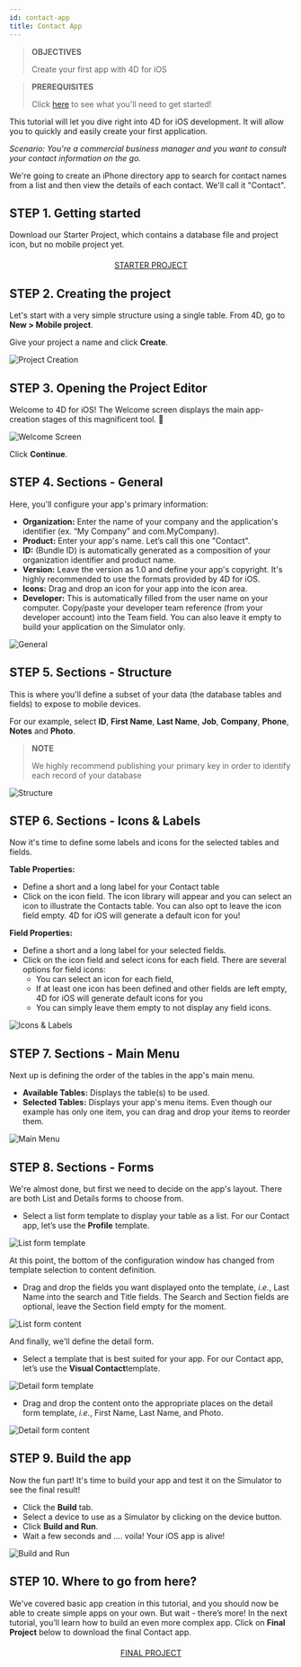 ```yaml
---
id: contact-app
title: Contact App
---
```


> **OBJECTIVES**
> 
> Create your first app with 4D for iOS


> **PREREQUISITES**
> 
> Click [here](prerequisites.html) to see what you'll need to get started!


This tutorial will let you dive right into 4D for iOS development. It will allow you to quickly and easily create your first application.

*Scenario: You're a commercial business manager and you want to consult your contact information on the go.*

We're going to create an iPhone directory app to search for contact names from a list and then view the details of each contact. We'll call it "Contact". 

## STEP 1. Getting started
Download our Starter Project, which contains a database file and project icon, but no mobile project yet.

<div markdown="1" style="text-align: center; margin-top: 20px">

<a class="button"
href="https://github.com/4d-for-ios/tutorial-ContactApp/archive/acbb699c3c9d9edd3a8bbb715e87c17140b7e15f.zip">STARTER PROJECT</a>

</div>

## STEP 2. Creating the project

Let's start with a very simple structure using a single table. From 4D, go to **New > Mobile project**.

Give your project a name and click **Create**.

![Project Creation](assets/en/contact-app/Project-creation-4D-for-iOS.png)

## STEP 3. Opening the Project Editor

Welcome to 4D for iOS! The Welcome screen displays the main app-creation stages of this magnificent tool. 🙂

![Welcome Screen](assets/en/contact-app/Welcome-Screen-4D-for-iOS.png)

Click **Continue**.

## STEP 4. Sections - General

Here, you'll configure your app's primary information:

* **Organization:** Enter the name of your company and the application's identifier (ex. “My Company” and com.MyCompany).
* **Product:** Enter your app's name. Let’s call this one "Contact".
* **ID:** (Bundle ID) is automatically generated as a composition of your organization identifier and product name.
* **Version:** Leave the version as 1.0 and define your app's copyright. It's highly recommended to use the formats provided by 4D for iOS.
* **Icons:** Drag and drop an icon for your app into the icon area.
* **Developer:** This is automatically filled from the user name on your computer. Copy/paste your developer team reference (from your developer account) into the Team field. You can also leave it empty to build your application on the Simulator only.

![General](assets/en/contact-app/Contact-app-general-section-4D-for-iOS.png)

## STEP 5. Sections - Structure

This is where you'll define a subset of your data (the database tables and fields) to expose to mobile devices.

For our example, select **ID**, **First Name**, **Last Name**, **Job**, **Company**, **Phone**, **Notes** and **Photo**.

> **NOTE**
> 
> We highly recommend publishing your primary key in order to identify each record of your database


![Structure](assets/en/contact-app/Contact-app-structure-section-4D-for-iOS.png)

## STEP 6. Sections - Icons & Labels

Now it's time to define some labels and icons for the selected tables and fields.

**Table Properties:**

* Define a short and a long label for your Contact table
* Click on the icon field. The icon library will appear and you can select an icon to illustrate the Contacts table.
You can also opt to leave the icon field empty. 4D for iOS will generate a default icon for you!

**Field Properties:**

* Define a short and a long label for your selected fields.
* Click on the icon field and select icons for each field. There are several options for field icons:
	* You can select an icon for each field,
	* If at least one icon has been defined and other fields are left empty, 4D for iOS will generate default icons for you
	* You can simply leave them empty to not display any field icons. 

![Icons & Labels](assets/en/contact-app/Contact-app-icons-labels-section-4D-for-iOS.png)

## STEP 7. Sections - Main Menu

Next up is defining the order of the tables in the app's main menu.

* **Available Tables:** Displays the table(s) to be used.
* **Selected Tables:** Displays your app's menu items. Even though our example has only one item, you can drag and drop your items to reorder them.

![Main Menu](assets/en/contact-app/Contact-app-main-menu-section-4D-for-iOS.png)

## STEP 8. Sections - Forms

We're almost done, but first we need to decide on the app's layout. There are both List and Details forms to choose from.

* Select a list form template to display your table as a list. For our Contact app, let’s use the **Profile** template.

![List form template](assets/en/contact-app/ListformTemplate-form-section-4D-for-iOS.png)

At this point, the bottom of the configuration window has changed from template selection to content definition.
 
* Drag and drop the fields you want displayed onto the template, <i>i.e.</i>, Last Name into the search and Title fields. The Search and Section fields are optional, leave the Section field empty for the moment.

![List form content](assets/en/contact-app/ListformContent-form-section-4D-for-iOS.png)

And finally, we'll define the detail form. 

* Select a template that is best suited for your app. For our Contact app, let’s use the **Visual Contact**template.

![Detail form template](assets/en/contact-app/DetailformTemplate-form-section-4D-for-iOS.png)


* Drag and drop the content onto the appropriate places on the detail form template, <i>i.e.</i>, First Name, Last Name, and Photo.

![Detail form content](assets/en/contact-app/DetailformContent-form-section-4D-for-iOS.png)

## STEP 9. Build the app

Now the fun part! It's time to build your app and test it on the Simulator to see the final result!

* Click the **Build** tab.
* Select a device to use as a Simulator by clicking on the device button.
* Click  **Build and Run**.
* Wait a few seconds and …. voila! Your iOS app is alive!

![Build and Run](assets/en/contact-app/Build-the-app-simulator.png)

## STEP 10. Where to go from here?

We've covered basic app creation in this tutorial, and you should now be able to create simple apps on your own. But wait - there’s more! In the next tutorial, you’ll learn how to build an even more complex app.
Click on **Final Project** below to download the final Contact app.

<div markdown="1" style="text-align: center; margin-top: 20px; margin-bottom: 20px">
<a class="button"
href="https://github.com/4d-for-ios/tutorial-ContactApp/releases/latest/download/tutorial-ContactApp.zip">FINAL PROJECT</a>
</div>
